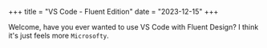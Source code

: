 +++
title = "VS Code - Fluent Edition"
date = "2023-12-15"
+++

Welcome, have you ever wanted to use VS Code with Fluent Design? 
I think it's just feels more `Microsofty`.



